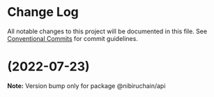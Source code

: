 # Change Log

All notable changes to this project will be documented in this file.
See [Conventional Commits](https://conventionalcommits.org) for commit guidelines.

#  (2022-07-23)

**Note:** Version bump only for package @nibiruchain/api
